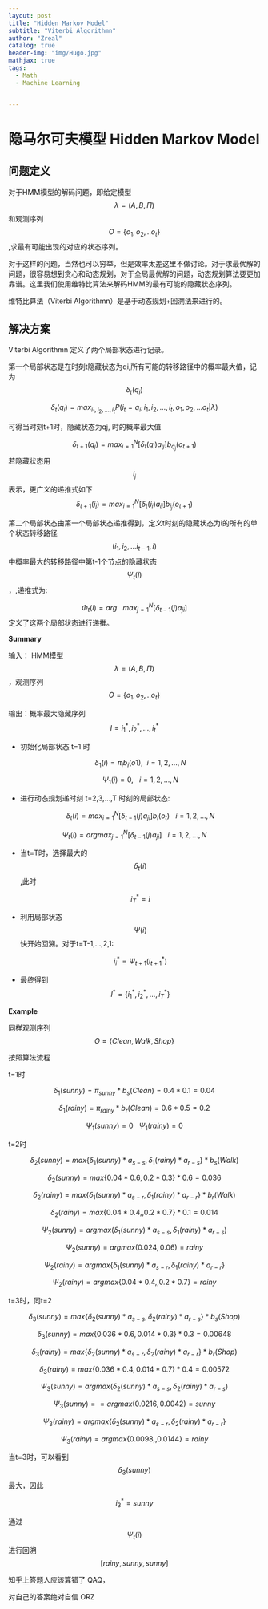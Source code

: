 ```yaml
---
layout: post
title: "Hidden Markov Model"
subtitle: "Viterbi Algorithmn"
author: "Zreal"
catalog: true
header-img: "img/Hugo.jpg"
mathjax: true
tags:
  - Math
  - Machine Learning


---
```


# 隐马尔可夫模型  Hidden Markov Model 

## 问题定义

对于HMM模型的解码问题，即给定模型 $$\lambda=(A,B,\Pi)$$ 和观测序列 $$O=\{o_1,o_2,..o_t\}$$,求最有可能出现的对应的状态序列。

对于这样的问题，当然也可以穷举，但是效率太差这里不做讨论。对于求最优解的问题，很容易想到贪心和动态规划，对于全局最优解的问题，动态规划算法要更加靠谱。这里我们使用维特比算法来解码HMM的最有可能的隐藏状态序列。

维特比算法（Viterbi Algorithmn）是基于动态规划+回溯法来进行的。



## 解决方案

Viterbi Algorithmn 定义了两个局部状态进行记录。

第一个局部状态是在时刻t隐藏状态为qi,所有可能的转移路径中的概率最大值，记为 $$ \delta_t(q_i)$$


$$
\delta_t(q_i)={max}_{i_1,i_2,...,i_t}P(i_t=q_i,i_1,i_2,...,i_t,o_1,o_2,...o_t|\lambda)
$$


可得当时刻t+1时，隐藏状态为qj, 时的概率最大值


$$
\delta_{t+1}(q_j)={max}_{i=1}^N[\delta_t(q_i)a_{ij}]b_{q_j}(o_{t+1})
$$
若隐藏状态用 $$i_j$$表示，更广义的递推式如下
$$
\delta_{t+1}(i_j)={max}_{i=1}^N[\delta_t(i_i)a_{ij}]b_{i_j}(o_{t+1})
$$


第二个局部状态由第一个局部状态递推得到，定义t时刻的隐藏状态为i的所有的单个状态转移路径$$(i_1,i_2,...i_{t-1},i)$$中概率最大的转移路径中第t-1个节点的隐藏状态$$\Psi_t(i)$$，,递推式为:


$$
\Phi_t(i)= arg \ \ \ max_{j=1}^N[\delta_{t-1}(j)a_{ji}]
$$
定义了这两个局部状态进行递推。



**Summary**

输入： HMM模型 $$\lambda=(A,B,\Pi)$$，观测序列$$O=\{o_1,o_2,..o_t\}$$

输出：概率最大隐藏序列 $$I={i_1^*,i_2^*,...,i_t^*}$$

- 初始化局部状态 t=1 时

  
  $$
  \delta_{1}(i)=\pi_ib_i(o1),\ \ i=1,2,...,N
  $$
  

  
  $$
  \Psi_1(i)=0,\ \ \ i=1,2,...,N
  $$
  
- 进行动态规划递时刻 t=2,3,...,T 时刻的局部状态:

  
  $$
  \delta_{t}(i)={max}_{i=1}^N[\delta_{t-1}(j)a_{ji}]b_{i}(o_{t}) \ \ \ i=1,2,...,N
  $$

$$
\Psi_t(i)=arg max_{j=1}^N [\delta_{t-1}(j)a_{ji}]  \ \ \ i=1,2,...,N
$$

- 当t=T时，选择最大的$$\delta_t(i)$$,此时

  
  $$
  i_T^*=i
  $$
  
- 利用局部状态 $$\Psi(i)$$快开始回溯。对于t=T-1,...,2,1:

  
  $$
  i_i^*=\Psi_{t+1}(i_{t+1}^*)
  $$



- 最终得到$$I^*=\{i_1^*,i_2^*,...,i_T^*\}$$



**Example**

同样观测序列$$O=\{Clean, Walk,Shop\}$$

按照算法流程

t=1时


$$
\delta_1(sunny)=\pi_{sunny}*b_{s}(Clean)=0.4*0.1=0.04
$$

$$
\delta_1(rainy)=\pi_{rainy}*b_{r}(Clean)=0.6*0.5=0.2
$$

$$
\Psi_1(sunny)=0 \ \ \  \Psi_1(rainy)=0
$$

t=2时


$$
\delta_2(sunny)=max\{\delta_1(sunny)*a_{s-s},\delta_1(rainy)*a_{r-s} \}*b_s(Walk)
$$

$$
\delta_2(sunny)=max\{0.04*0.6,0.2*0.3 \}*0.6=0.036
$$

$$
\delta_2(rainy)=max\{\delta_1(sunny)*a_{s-r},\delta_1(rainy)*a_{r-r} \}*b_r(Walk)
$$

$$
\delta_2(rainy)=max\{0.04*0.4,,0.2*0.7 \}*0.1=0.014
$$




$$
\Psi_2(sunny)=argmax(\delta_1(sunny)*a_{s-s},\delta_1(rainy)*a_{r-s})
$$

$$
\Psi_2(sunny)=argmax(0.024,0.06)=rainy
$$

$$
\Psi_2(rainy)=argmax\{\delta_1(sunny)*a_{s-r},\delta_1(rainy)*a_{r-r} \}
$$

$$
\Psi_2(rainy)=argmax\{0.04*0.4,,0.2*0.7 \}=rainy
$$

t=3时，同t=2


$$
\delta_3(sunny)=max\{\delta_2(sunny)*a_{s-s},\delta_2(rainy)*a_{r-s} \}*b_s(Shop)
$$

$$
\delta_3(sunny)=max\{0.036*0.6,0.014*0.3 \}*0.3=0.00648
$$

$$
\delta_3(rainy)=max\{\delta_2(sunny)*a_{s-r},\delta_2(rainy)*a_{r-r} \}*b_r(Shop)
$$

$$
\delta_3(rainy)=max\{0.036*0.4,0.014*0.7 \}*0.4=0.00572
$$




$$
\Psi_3(sunny)=argmax(\delta_2(sunny)*a_{s-s},\delta_2(rainy)*a_{r-s})
$$

$$
\Psi_3(sunny)==argmax(0.0216,0.0042)=sunny
$$

$$
\Psi_3(rainy)=argmax\{\delta_2(sunny)*a_{s-r},\delta_2(rainy)*a_{r-r} \}
$$

$$
\Psi_3(rainy)=argmax\{0.0098,,0.0144\}=rainy
$$



当t=3时，可以看到 $$\delta_3(sunny)$$最大，因此


$$
i_{3}^*=sunny
$$


通过$$\Psi_t(i)$$进行回溯
$$
[rainy,sunny,sunny]
$$


知乎上答题人应该算错了 QAQ，

对自己的答案绝对自信 ORZ